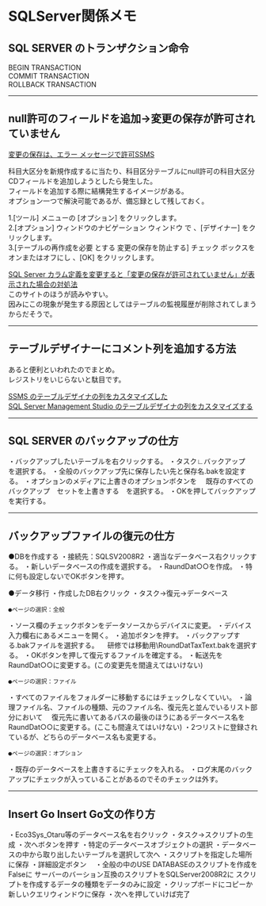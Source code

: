 # SQLServer関係メモ

## SQL SERVER のトランザクション命令

BEGIN TRANSACTION  
COMMIT TRANSACTION  
ROLLBACK TRANSACTION  

---

## null許可のフィールドを追加→変更の保存が許可されていません

[変更の保存は、エラー メッセージで許可SSMS](https://docs.microsoft.com/ja-jp/troubleshoot/sql/ssms/error-when-you-save-table)  

科目大区分を新規作成するに当たり、科目区分テーブルにnull許可の科目大区分CDフィールドを追加しようとしたら発生した。  
フィールドを追加する際に結構発生するイメージがある。  
オプション一つで解決可能であるが、備忘録として残しておく。  

1.[ツール] メニューの [オプション] をクリックします。  
2.[オプション] ウィンドウのナビゲーション ウィンドウ で 、[デザイナー] をクリックします。  
3.[テーブルの再作成を必要 とする 変更の保存を防止する] チェック ボックスをオンまたはオフにし 、[OK] をクリックします。  

[SQL Server カラム定義を変更すると「変更の保存が許可されていません」が表示された場合の対処法](https://nasunoblog.blogspot.com/2013/10/sql-server-column-edit-error.html)  
このサイトのほうが読みやすい。  
因みにこの現象が発生する原因としてはテーブルの監視履歴が削除されてしまうからだそうで。  

---

## テーブルデザイナーにコメント列を追加する方法

あると便利といわれたのでまとめ。  
レジストリをいじらないと駄目です。  

[SSMS のテーブルデザイナの列をカスタマイズした](https://qiita.com/d01tsumath/items/906043d69f86a6a53cef)  
[SQL Server Management Studio のテーブルデザイナの列をカスタマイズする](https://blog.xin9le.net/entry/2018/06/17/165526)  

---

## SQL SERVER のバックアップの仕方

・バックアップしたいテーブルを右クリックする。
・タスク∟バックアップ　を選択する。
・全般のバックアップ先に保存したい先と保存名.bakを設定する。
・オプションのメディアに上書きのオプションボタンを
　既存のすべてのバックアップ　セットを上書きする　を選択する。
・OKを押してバックアップを実行する。

---

## バックアップファイルの復元の仕方

●DBを作成する
・接続先：SQLSV2008R2
・適当なデータベース右クリックする。
・新しいデータベースの作成を選択する。
・RaundDat○○を作成。
・特に何も設定しないでOKボタンを押す。

●データ移行
・作成したDB右クリック
・タスク→復元→データベース

	●ページの選択：全般
・ソース欄のチェックボタンをデータソースからデバイスに変更。
・デバイス入力欄右にあるメニューを開く。
・追加ボタンを押す。
・バックアップする.bakファイルを選択する。
　研修では移動用\RoundDatTaxText.bakを選択する。
・OKボタンを押して復元するファイルを確定する。
・転送先をRaundDat○○に変更する。(この変更先を間違えてはいけない)

	●ページの選択：ファイル
・すべてのファイルをフォルダーに移動するにはチェックしなくていい。
・論理ファイル名、ファイルの種類、元のファイル名、復元先と並んでいるリスト部分において
　復元先に書いてあるパスの最後のほうにあるデータベース名をRaundDat○○に変更する。(ここも間違えてはいけない)
・2つリストに登録されているが、どちらのデータベース名も変更する。


	●ページの選択：オプション
・既存のデータベースを上書きするにチェックを入れる。
・ログ末尾のバックアップにチェックが入っていることがあるのでそのチェックは外す。

---

## Insert Go Insert Go文の作り方

・Eco3Sys_Otaru等のデータベース名を右クリック
・タスク→スクリプトの生成
・次へボタンを押す
・特定のデータベースオブジェクトの選択
・データベースの中から取り出したいテーブルを選択して次へ
・スクリプトを指定した場所に保存
・詳細設定ボタン
　・全般の中のUSE DATABASEのスクリプトを作成をFalseに
	サーバーのバーション互換のスクリプトをSQLServer2008R2に
	スクリプトを作成するデータの種類をデータのみに設定
・クリップボードにコピーか新しいクエリウィンドウに保存
・次へを押していけば完了
